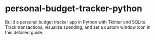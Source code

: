 # personal-budget-tracker-python
Build a personal budget tracker app in Python with Tkinter and SQLite. Track transactions, visualize spending, and set a custom window icon in this detailed guide.
